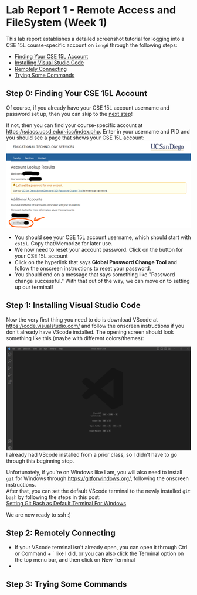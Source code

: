 # Lab Report 1 - Remote Access and FileSystem (Week 1)
This lab report establishes a detailed screenshot tutorial for logging into a CSE 15L course-specific account on `ieng6` through the following steps:
* [Finding Your CSE 15L Account](https://k3liang.github.io/cse15l-lab-reports/lab1.html#step-0-finding-your-cse-15l-account)
* [Installing Visual Studio Code](https://k3liang.github.io/cse15l-lab-reports/lab1.html#step-1-installing-visual-studio-code)
* [Remotely Connecting](https://k3liang.github.io/cse15l-lab-reports/lab1.html#step-2-remotely-connecting)
* [Trying Some Commands](https://k3liang.github.io/cse15l-lab-reports/lab1.html#step-3-trying-some-commands)

## Step 0: Finding Your CSE 15L Account
Of course, if you already have your CSE 15L account username and password set up, then you can skip to the [next step](https://k3liang.github.io/cse15l-lab-reports/lab1.html#step-1-installing-visual-studio-code)!

If not, then you can find your course-specific account at <https://sdacs.ucsd.edu/~icc/index.php>. Enter in your username and PID and you should see a page that shows your CSE 15L account:
![](account_username1.png)
* You should see your CSE 15L account username, which should start with `cs15l`. Copy that/Memorize for later use.
* We now need to reset your account password. Click on the button for your CSE 15L account
* Click on the hyperlink that says **Global Password Change Tool** and follow the onscreen instructions to reset your password.
* You should end on a message that says something like "Password change successful."
With that out of the way, we can move on to setting up our terminal!
## Step 1: Installing Visual Studio Code
Now the very first thing you need to do is download VScode at <https://code.visualstudio.com/> and follow the onscreen instructions if you don't already have VScode installed.
The opening screen should look something like this (maybe with different colors/themes):

![](vscode1.png)
I already had VScode installed from a prior class, so I didn't have to go through this beginning step.

Unfortunately, if you're on Windows like I am, you will also need to install `git` for Windows through <https://gitforwindows.org/>, following the onscreen instructions.  
After that, you can set the default VScode terminal to the newly installed `git bash` by following the steps in this post:  
[Setting Git Bash as Default Terminal For Windows](https://stackoverflow.com/questions/42606837/how-do-i-use-bash-on-windows-from-the-visual-studio-code-integrated-terminal/50527994#50527994)

We are now ready to ssh :)
## Step 2: Remotely Connecting
* If your VScode terminal isn't already open, you can open it through Ctrl or Command + ` like I did, or you can also click the Terminal option on the top menu bar, and then click on New Terminal
* 
## Step 3: Trying Some Commands
